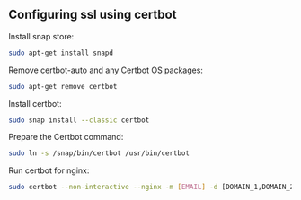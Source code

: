 
## Configuring ssl using certbot
Install snap store:
```bash
sudo apt-get install snapd
```

Remove certbot-auto and any Certbot OS packages:
```bash
sudo apt-get remove certbot
```

Install certbot:
```bash
sudo snap install --classic certbot
```

Prepare the Certbot command:
```bash
sudo ln -s /snap/bin/certbot /usr/bin/certbot
```

Run certbot for nginx:
```bash
sudo certbot --non-interactive --nginx -m [EMAIL] -d [DOMAIN_1,DOMAIN_2, ...] --agree-tos
```